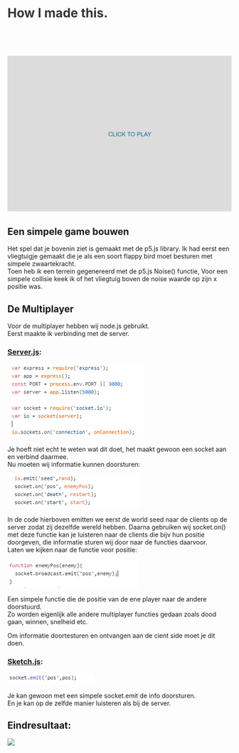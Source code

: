 <div id="project-mechanic-tab" class="project-mechanics-tab">
<h1 style="color: #363636; cursor:pointer; padding-bottom:1.5vh;" onclick="button();">How I made this.</h1>
<div id="project-mechanic-info-tab">
    <img src="https://raw.githubusercontent.com/26583/PlaneVoice/master/documentation/GameGIF.gif"/>
    <h2>Een simpele game bouwen</h2>
    <p>Het spel dat je bovenin ziet is gemaakt met de p5.js library. Ik had eerst een vliegtuigje gemaakt die je als een soort flappy bird moet besturen met simpele zwaartekracht.<br>Toen heb ik een terrein gegenereerd met de p5.js Noise() functie, Voor een simpele collisie keek ik of het vliegtuig boven de noise waarde op zijn x positie was.</p>
    <h2>De Multiplayer</h2>
    <p>Voor de multiplayer hebben wij node.js gebruikt.<br>
        Eerst maakte ik verbinding met de server.<br>
        <h3><a target="_blank" href="https://github.com/26583/PlaneVoice/blob/master/server.js">Server.js</a>:</h3>
    </p>
        <img src="https://raw.githubusercontent.com/26583/PlaneVoice/master/documentation/ServerStart.PNG">
    <p>Je hoeft niet echt te weten wat dit doet, het maakt gewoon een socket aan en verbind daarmee.<br>
        Nu moeten wij informatie kunnen doorsturen:
    </p>
    <img src="https://raw.githubusercontent.com/26583/PlaneVoice/master/documentation/SocketOn.PNG">
    <p>In de code hierboven emitten we eerst de world seed naar de clients op de server zodat zij dezelfde wereld hebben. 
        Daarna gebruiken wij socket.on() met deze functie kan je luisteren naar de clients die bijv hun positie doorgeven, die informatie sturen wij door naar de functies daarvoor.<br>
        Laten we kijken naar de functie voor positie:</p>
    <img src="https://raw.githubusercontent.com/26583/PlaneVoice/master/documentation/PosFuntie.PNG">
    <p>Een simpele functie die de positie van de ene player naar de andere doorstuurd.<br>
        Zo worden eigenlijk alle andere multiplayer functies gedaan zoals dood gaan, winnen, snelheid etc.</p>
    <p>Om informatie doortesturen en ontvangen aan de cient side moet je dit doen.<br>
        <h3><a target="_blank" href="https://github.com/26583/PlaneVoice/blob/master/public/sketch.js">Sketch.js</a>:</h3>
        </p>
        <img src="https://raw.githubusercontent.com/26583/PlaneVoice/master/documentation/emitPos.PNG">
        <p>Je kan gewoon met een simpele socket.emit de info doorsturen.<br>
        En je kan op de zelfde manier luisteren als bij de server.
</p>
<h2>Eindresultaat:</h2>
<img src="https://raw.githubusercontent.com/26583/PlaneVoice/master/documentation/MultiplayerShowcase.gif">
    </div>
   </div>
